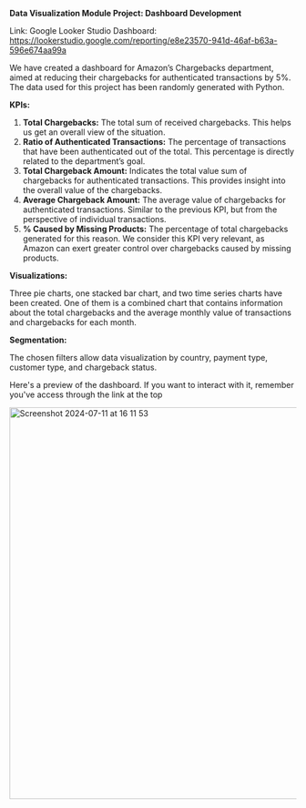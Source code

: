 **Data Visualization Module Project: Dashboard Development**

Link:
Google Looker Studio Dashboard:  https://lookerstudio.google.com/reporting/e8e23570-941d-46af-b63a-596e674aa99a

We have created a dashboard for Amazon’s Chargebacks department, aimed at reducing their chargebacks for authenticated transactions by 5%.
The data used for this project has been randomly generated with Python. 

**KPIs:**

1.	**Total Chargebacks:** The total sum of received chargebacks. This helps us get an overall view of the situation.
2.	**Ratio of Authenticated Transactions:** The percentage of transactions that have been authenticated out of the total. This percentage is directly related to the department’s goal.
3. **Total Chargeback Amount:** Indicates the total value sum of chargebacks for authenticated transactions. This provides insight into the overall value of the chargebacks.
4.	**Average Chargeback Amount:** The average value of chargebacks for authenticated transactions. Similar to the previous KPI, but from the perspective of individual transactions.
5.	**% Caused by Missing Products:** The percentage of total chargebacks generated for this reason. We consider this KPI very relevant, as Amazon can exert greater control over chargebacks caused by missing products.

**Visualizations:**

Three pie charts, one stacked bar chart, and two time series charts have been created. One of them is a combined chart that contains information about the total chargebacks and the average monthly value of transactions and chargebacks for each month.

**Segmentation:**

The chosen filters allow data visualization by country, payment type, customer type, and chargeback status.

Here's a preview of the dashboard. If you want to interact with it, remember you've access through the link at the top

<img width="688" alt="Screenshot 2024-07-11 at 16 11 53" src="https://github.com/Alisilia/Portfolio/assets/161208746/f8ba24d6-d18f-491b-b720-24c5cd9ffa51">
